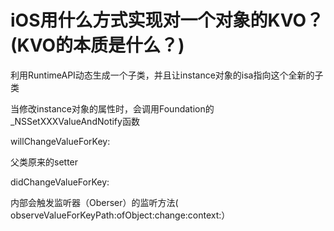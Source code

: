 # iOS用什么方式实现对一个对象的KVO？(KVO的本质是什么？)

利用RuntimeAPI动态生成一个子类，并且让instance对象的isa指向这个全新的子类&#x20;

当修改instance对象的属性时，会调用Foundation的\_NSSetXXXValueAndNotify函数&#x20;

willChangeValueForKey:&#x20;

父类原来的setter

didChangeValueForKey:&#x20;

内部会触发监听器（Oberser）的监听方法( observeValueForKeyPath:ofObject:change:context:）
